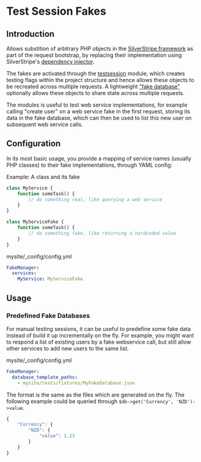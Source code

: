 # Test Session Fakes

## Introduction

Allows substition of arbitrary PHP objects in the [SilverStripe framework](http://silverstripe.org)
as part of the request bootstrap, by replacing their implementation using SilverStripe's
[dependency injector](http://doc.silverstripe.org/framework/en/trunk/reference/injector).

The fakes are activated through the [testsession](https://github.com/silverstripe-labs/silverstripe-testsession) module,
which creates testing flags within the project structure and hence allows these objects
to be recreated across multiple requests. A lightweight ["fake database"](https://github.com/chillu/fakedatabase) 
optionally allows these objects to share state across multiple requests.

The modules is useful to test web service implementations, for example
calling "create user" on a web service fake in the first request,
storing its data in the fake database, which can then be used
to list this new user on subsequent web service calls.

## Configuration

In its most basic usage, you provide a mapping of service names (usually PHP classes)
to their fake implementations, through YAML config:

Example: A class and its fake
```php
class MyService {
	function someTask() {
		// do something real, like querying a web service
	}
}

class MyServiceFake {
	function someTask() {
		// do something fake, like returning a hardcoded value
	}
}
```

mysite/_config/config.yml
```yml
FakeManager:
  services:
    MyService: MyServiceFake
```

## Usage

### Predefined Fake Databases

For manual testing sessions, it can be useful to predefine some fake data instead
of build it up incrementally on the fly. For example, you might want to respond
a list of existing users by a fake webservice call, but still allow other services
to add new users to the same list.

mysite/_config/config.yml
```yml
FakeManager:
  database_template_paths:
    - mysite/tests/fixtures/MyFakeDatabase.json
```

The format is the same as the files which are generated on the fly.
The following example could be queried through `$db->get('Currency', 'NZD')->value`.

```js
{
	"Currency": {
		"NZD": {
			"value": 1.23
		}
	}
}
```